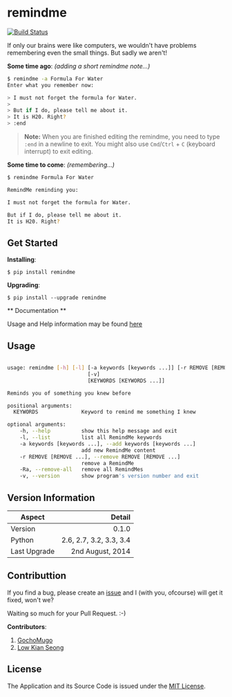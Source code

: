 remindme
========

[![Build Status](https://travis-ci.org/GochoMugo/remindme.svg?branch=master)](https://travis-ci.org/GochoMugo/remindme)

If only our brains were like computers, we wouldn't have problems remembering even the small things. But sadly we aren't!

**Some time ago**: *(adding a short remindme note...)*

```bash
$ remindme -a Formula For Water
Enter what you remember now:

> I must not forget the formula for Water.
>
> But if I do, please tell me about it.
> It is H20. Right?
> :end

```

> **Note:** When you are finished editing the remindme, you need to type `:end` in a newline to exit. You might also use `Cmd`/`Ctrl` + `C` (keyboard interrupt) to exit editing.

**Some time to come**: *(remembering...)*

```bash
$ remindme Formula For Water

RemindMe reminding you:

I must not forget the formula for Water.

But if I do, please tell me about it.
It is H20. Right?

```

## Get Started ##

**Installing**:

`$ pip install remindme`

**Upgrading**:

`$ pip install --upgrade remindme`

** Documentation **

Usage and Help information may be found [here][gh-pages]

## Usage ##

```bash

usage: remindme [-h] [-l] [-a keywords [keywords ...]] [-r REMOVE [REMOVE ...]]
                          [-v]
                          [KEYWORDS [KEYWORDS ...]]

Reminds you of something you knew before

positional arguments:
  KEYWORDS              Keyword to remind me something I knew

optional arguments:
    -h, --help          show this help message and exit
    -l, --list          list all RemindMe keywords
    -a keywords [keywords ...], --add keywords [keywords ...]
                        add new RemindMe content
    -r REMOVE [REMOVE ...], --remove REMOVE [REMOVE ...]
                        remove a RemindMe
    -Ra, --remove-all   remove all RemindMes
    -v, --version       show program's version number and exit

```

## Version Information ##

|Aspect|Detail|
|-------|------:|
|Version| 0.1.0|
|Python|2.6, 2.7, 3.2, 3.3, 3.4|
|Last Upgrade|2nd August, 2014|

## Contributtion ##

If you find a bug, please create an [issue][issues] and I (with you, ofcourse) will get it fixed, won't we?

Waiting so much for your Pull Request. :-)

**Contributors**:

1. [GochoMugo](https://github.com/GochoMugo)
2. [Low Kian Seong](https://github.com/lowks)

## License ##

The Application and its Source Code is issued under the [MIT License].


[gh-pages]:https://gochomugo.github.io/remindme "Remindme Home page"
[issues]:https://github.com/GochoMugo/remindme/issues "Create an Issue"
[MIT License]:https://github.com/GochoMugo/remindme/blob/master/LICENSE "MIT License"

